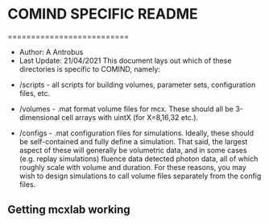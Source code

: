 # COMIND SPECIFIC README 
==========================
 - Author: A Antrobus
 - Last Update: 21/04/2021
This document lays out which of these directories is specific to COMIND, namely:
* /scripts - all scripts for building volumes, parameter sets, configuration files, etc.

* /volumes - .mat format volume files for mcx. These should all be 3-dimensional cell arrays with uintX (for X=8,16,32 etc.).

* /configs - .mat configuration files for simulations. Ideally, these should be self-contained and fully define a simulation.
	That said, the largest aspect of these will generally be volumetric data, and in some cases (e.g. replay simulations) fluence data detected photon data,
	all of which roughly scale with volume and duration.
	For these reasons, you may wish to design simulations to call volume files separately from the config files.
## Getting mcxlab working

